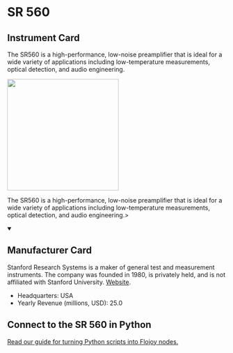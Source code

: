 
# SR 560

## Instrument Card

<div className="flex">

<div>

The SR560 is a high-performance, low-noise preamplifier that is ideal for a wide variety of applications including low-temperature measurements, optical detection, and audio engineering.

</div>

<img width="256" src="https://v5.airtableusercontent.com/v1/19/19/1691539200000/Ka7-hDwbXeaKuwO2IUBGFA/aD2MNiEPHPevy-Qz1wpuOt6r9xp68240d5KoN8muoE0zcl4Go_vz1oYShtbLAW3wKsQwe9XYxOQi1xW7GcxrM5zdf__wAX64rSzZr1F3euU/PkJVWrM3A81o4aD9gM4_433Arp9RqWl8avp4s_dXwwg"/>

</div>

The SR560 is a high-performance, low-noise preamplifier that is ideal for a wide variety of applications including low-temperature measurements, optical detection, and audio engineering.>

<details open>
<summary><h2>Manufacturer Card</h2></summary>

Stanford Research Systems is a maker of general test and measurement instruments. The company was founded in 1980, is privately held, and is not affiliated with Stanford University. <a href="https://www.thinksrs.com/">Website</a>.

<ul>
  <li>Headquarters: USA</li>
  <li>Yearly Revenue (millions, USD): 25.0</li>
</ul>
</details>

## Connect to the SR 560 in Python

[Read our guide for turning Python scripts into Flojoy nodes.](https://docs.flojoy.ai/custom-nodes/creating-custom-node/)


